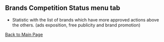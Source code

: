 ##  Brands Competition Status menu tab
- Statistic with the list of brands which have more approved actions above the others. (ads exposition, free publicity and brand promotion)

[Back to Main Page](../README.md)